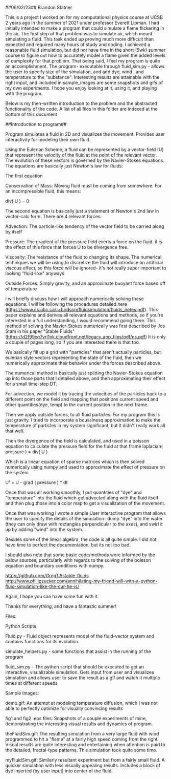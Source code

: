 
##06/02/23## Brandon Statner

This is a project I worked on for my computational physics course at UCSB 2 years ago in the summer of 2021 under professor Everett Lipman. I had initially intended to make a program that could simulate a flame flickering in the air. The first step of that problem was to simulate air, which meant simulating a fluid. This task ended up proving much more difficult than expected and required many hours of study and coding. I achieved a reasonable fluid simulation, but did not have time in the short (5wk) summer course to figure out how to accurately model a flame given the added levels of complexity for that problem. That being said, I feel my program is quite an accomplishment. The program- executable through fluid_sim.py - allows the user to specify size of the simulation, and add dye, wind , and temperature to the "substance". Interesting results are attainable with the right input, and included in sample_images are some snapshots and gifs of my own experiments. I hope you enjoy looking at it, using it, and playing with the program.

Below is my then-written introduction to the problem and the abstracted functionality of the code. A list of all files in this folder are indexed at the bottom of this document

##Introduction to program##

Program simulates a fluid in 2D and visualizes the movement. 
Provides user interactivity for modeling their own fluid.


Using the Eulerian Scheme, a fluid can be represented by a vector-field (U)
that represent the velocity of the fluid at the point of the
relevant vector. The evolution of these vectors is governed by the Navier-Stokes
equations. The equations are basically just Newton's law for fluids:


The first equation

Conservation of Mass: Moving fluid must be coming from somewhere. For an
incompressible fluid, this means:

div( U ) = 0


The second equation is basically just a statement of Newton's 2nd law in vector-calc form.
There are 4 relevant forces:

Advection: The particle-like tendency of the vector field to be carried along by itself

Pressure: The gradient of the pressure field exerts a force on the fluid.
it is the effect of this force that forces U to be divergence free.

Viscosity: The resistance of the fluid to changing its shape. The numerical techniques we
will be using to discretize the fluid will introduce an artificial viscous effect, so this
force will be ignored- it's not really super important to looking "fluid-like" anyways

Outside Forces: Simply gravity, and an approximate buoyant force based off of temperature


I will briefly discuss how I will approach numerically solving these equations. I will be
following the procedures detailed here (https://www.cs.ubc.ca/~rbridson/fluidsimulation/fluids_notes.pdf).
This paper explains and derives all relevant equations and methods, so if you're interested in a full
understanding, I would recommend going there. This method of solving the Navier-Stokes numerically
was first described by Jos Stam in his paper "Stable Fluids" (https://d2f99xq7vri1nk.cloudfront.net/legacy_app_files/pdf/ns.pdf)
It is only a couple of pages long, so if you are interested there is that too.


We basically fill up a grid with "particles" that aren't actually particles, but eulerian style vectors representing the state of the fluid, then we numerically approximate their behavior under the forces described above.

The numerical method is basically just splitting the Navier-Stokes equation up into those parts that I detailed above, and then approximating their effect for a small time-step DT. 

For advection, we model it by tracing the velocities of the particles back to a different point on the field and mapping that positions current speed and other quantities(dye, temp) to the current position in the next frame.

Then we apply outside forces, to all fluid particles. For my program this is just gravity. I tried to incorporate a boussinesq approximation to make the temperature of particles in my system significant, but it didn't really work all that well.

Then the divergence of the field is calculated, and used in a poisson equation to calculate the pressure field for the fluid at that frame
laplacian( pressure ) = div( U )

Which is a linear equation of sparse matrices which is then solved numerically using numpy and used to approximate the effect of pressure on the system

U' = U - grad ( pressure ) * dt

Once that was all working smoothly, I put quantities of "dye" and "temperature" into the fluid which get advected along with the fluid itself and then plug those into a color map to get a visualization of the movement.

Once that was working I wrote a simple User interactive program that allows the user to specify the details of the simulation- dump "dye" into the water (they can only draw with rectangles perpendicular to the axes), and swirl it up by adding "wind" into the system.

Besides some of the linear algebra, the code is all quite simple. I did not have time to perfect the documentation, but its not too bad.

I should also note that some basic code/methods were informed by the below sources; particularly with regards to the solving of the poisson equation and boundary conditions with numpy.

https://github.com/GregTJ/stable-fluids
http://www.philipzucker.com/annihilating-my-friend-will-with-a-python-fluid-simulation-like-the-cur-he-is/

Again, I hope you can have some fun with it.

Thanks for everything, and have a fantastic summer!


Files:

Python Scripts 

Fluid.py - Fluid object represents model of the fluid-vector system and contains functions for its evolution.

simulate_helpers.py - some functions that assist in the running of the program

fluid_sim.py - The python script that should be executed to get an interactive, visualizable simulation. Gets input from user and visualizes simulation and allows user to save the result as a gif and watch it multiple times at different speeds



Sample Images:

demo.gif: An attempt at modeling temperature diffusion, which I was not able to perfectly optimize for visually convincing results

fig1 and fig2 .eps files: Snapshots of a couple experiments of mine, demonstrating the interesting visual results and dynamics of program.

theFluidSim.gif: The resulting simulation from a very large fluid with wind programmed to hit a "flame" at a fairly high speed coming from the right. Visual results are quite interesting and entertaining when attention is paid to the detailed, fractal-type patterns. This simulation took quite some time.

myFluidSim.gif: Similarly resultant experiment but from a fairly small fluid. A quicker simulation with less visually appealing results. Includes a block of dye inserted (by user input) into center of the fluid.



